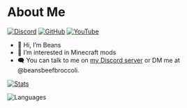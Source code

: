 # About Me

[![Discord](https://img.shields.io/discord/862005828219174913?label=discord)](https://discord.gg/4yfdME5QjC)
[![GitHub](https://img.shields.io/github/followers/BeansBeefBroccoli)](https://github.com/BeansBeefBroccoli?tab=followers)
[![YouTube](https://img.shields.io/youtube/channel/subscribers/UCIAsZd7B2snEfZPeIsapzhw?style=flat)](https://youtube.com/channel/UCIAsZd7B2snEfZPeIsapzhw)

- :wave: Hi, I’m Beans
- :eyes: I’m interested in Minecraft mods
- :left_speech_bubble: You can talk to me on [my Discord server](https://discord.com/invite/4yfdME5QjC) or DM me at @beansbeefbroccoli.

[![Stats](https://github-readme-stats.vercel.app/api?username=BeansBeefBroccoli&show_icons=true&theme=dark)](https://github.com/BeansBeefBroccoli)

![Languages](https://github-readme-stats.vercel.app/api/top-langs/?username=BeansBeefBroccoli&layout=compact&theme=dark)

